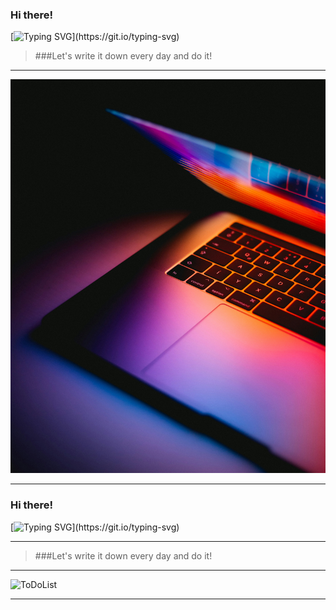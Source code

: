 ### Hi there!
[![Typing SVG](https://readme-typing-svg.herokuapp.com?color=%2336BCF7&lines=What+is+your+purpose+for+a+week?)](https://git.io/typing-svg)

> ###Let's write it down every day and do it!
 

---
![ToDoList](src/img-1.jpg)


---
### Hi there!
[![Typing SVG](https://readme-typing-svg.herokuapp.com?color=%2336BCF7&lines=What+is+your+purpose+for+a+week?)](https://git.io/typing-svg)
***
> ###Let's write it down every day and do it!
 

---
![ToDoList](src/img-1.png)

---
